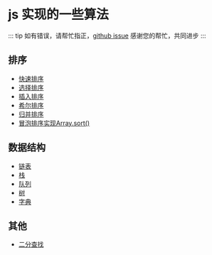 # js 实现的一些算法 <Badge text="程序的灵魂"/>

::: tip
如有错误，请帮忙指正，[github issue](https://github.com/huskyAreYouScared/blog/issues/5) 感谢您的帮忙，共同进步
:::

## 排序
* [快速排序](./quickSort.html)
* [选择排序](./selectionSort.html)
* [插入排序](./insertSort.html)
* [希尔排序](./shellSort.html)
* [归并排序](./mergeSort.html)
* [冒泡排序实现Array.sort()](./arraySort.html)

## 数据结构
* [链表](./linkedListStructure.html)
* [栈](./stackStructure.html)
* [队列](./queueStructure.html)
* [树](./treeStructure.html)
* [字典](./dictionaryStructure.html)

## 其他
* [二分查找](./binarySearch.html)

<Utterances :id="5"/>